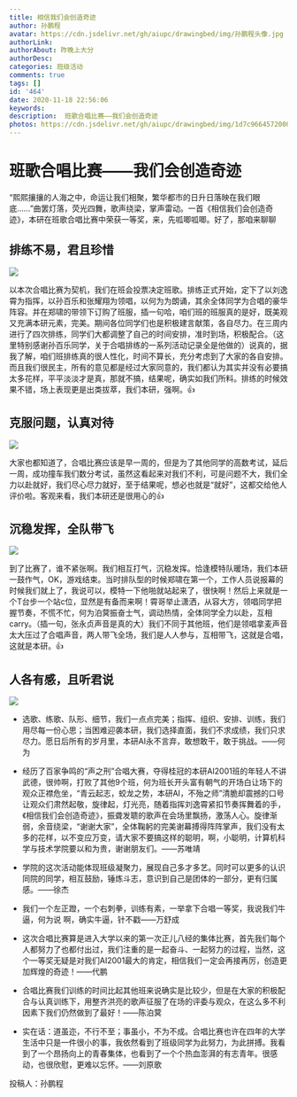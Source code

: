```yaml
---
title: 相信我们会创造奇迹
author: 孙鹏程
avatar: https://cdn.jsdelivr.net/gh/aiupc/drawingbed/img/孙鹏程头像.jpg
authorLink: 
authorAbout: 昨晚上大分
authorDesc: 
categories: 班级活动
comments: true
tags: []
id: '464'
date: 2020-11-18 22:56:06
keywords:
description:  班歌合唱比赛——我们会创造奇迹
photos: https://cdn.jsdelivr.net/gh/aiupc/drawingbed/img/1d7c9664572000c6-300x200.jpg
---
```


# 班歌合唱比赛——我们会创造奇迹

“熙熙攘攘的人海之中，命运让我们相聚，繁华都市的日升日落映在我们眼底……”曲罢灯落，荧光四舞，歌声绕梁，掌声雷动。一首《相信我们会创造奇迹》，本研在班歌合唱比赛中荣获一等奖，来，先呱唧呱唧。好了，那咱来聊聊

## 排练不易，君且珍惜

![](https://cdn.jsdelivr.net/gh/aiupc/drawingbed/img/315527f99ae70c71-300x225.jpg)

以本次合唱比赛为契机，我们在班会投票决定班歌。排练正式开始，定下了以刘逸霄为指挥，以孙百乐和张耀翔为领唱，以何为为朗诵，其余全体同学为合唱的豪华阵容。并在郑啸的带领下订购了班服，插一句哈，咱们班的班服真的是好，既美观又充满本研元素，完美。期间各位同学们也是积极建言献策，各自尽力。在三周内进行了四次排练，同学们大都调整了自己的时间安排，准时到场，积极配合。（这里特别感谢孙百乐同学，关于合唱排练的一系列活动记录全是他做的）说真的，据我了解，咱们班排练真的很人性化，时间不算长，充分考虑到了大家的各自安排。而且我们很民主，所有的意见都是经过大家同意的，我们都认为其实并没有必要搞太多花样，平平淡淡才是真，那就不搞，结果呢，确实如我们所料。排练的时候效果不错，场上表现更是出类拔萃，我们本研，强啊。👍

## 克服问题，认真对待

![](https://www.aiupc.xyz/wp-content/uploads/2020/11/3227b9cf759e6541-300x169.jpg)

大家也都知道了，合唱比赛应该是早一周的，但是为了其他同学的高数考试，延后一周，成功撞车我们数分考试，虽然这看起来对我们不利，可是问题不大，我们全力以赴就好，我们尽心尽力就好，至于结果呢，想必也就是“就好”，这都交给他人评价啦。客观来看，我们本研还是很用心的👍

## 沉稳发挥，全队带飞

![](https://cdn.jsdelivr.net/gh/aiupc/drawingbed/img/1d7c9664572000c6-300x200.jpg)

到了比赛了，谁不紧张啊。我们相互打气，沉稳发挥。恰逢模特队暖场，我们本研一鼓作气，OK，游戏结束。当时排队型的时候郑啸在第一个，工作人员说报幕的时候我们就上了，我说可以，模特一下他啪就站起来了，很快啊！然后上来就是一个T台步一个站c位，显然是有备而来啊！霄哥举止潇洒，从容大方，领唱同学把握节奏，不慌不忙，何为泊蓂振奋士气，调动热情，全体同学全力以赴，互相carry。（插一句，张永贞声音是真的大）我们不同于其他班，他们是领唱拿麦声音太大压过了合唱声音，两人带飞全场，我们是人人参与，互相带飞，这就是合唱，这就是本研。👍

## 人各有感，且听君说

![](https://cdn.jsdelivr.net/gh/aiupc/drawingbed/img/61d338c2b3fd5145-300x225.jpg)

*   选歌、练歌、队形、细节，我们一点点完美；指挥、组织、安排、训练，我们用尽每一份心思；当困难迎袭本研，我们选择直面，我们不求成绩，我们只求尽力。愿日后所有的岁月里，本研AI永不言弃，敢想敢干，敢于挑战。——何为
    
*   经历了百家争鸣的“声之刑”合唱大赛，夺得桂冠的本研AI2001班的年轻人不讲武德，很帅啊，打败了其他9个班，何为班长开头富有朝气的开场白让场下的观众正襟危坐，“青云起志，蛟龙之势，本研AI，不殆之师”清脆却震撼的口号让观众们肃然起敬，旋律起，灯光亮，随着指挥刘逸霄紧扣节奏挥舞着的手，《相信我们会创造奇迹》，振聋发聩的歌声在会场里飘扬，激荡人心。旋律渐弱，余音绕梁，“谢谢大家”，全体鞠躬的完美谢幕搏得阵阵掌声，我们没有太多的花样，以不变应万变，请大家不要搞这样的聪明，啊，小聪明，计算机科学与技术学院要以和为贵，谢谢朋友们。——苏唯靖
    
*   学院的这次活动能体现班级凝聚力，展现自己多才多艺。同时可以更多的认识同院的同学，相互鼓励，锤炼斗志，意识到自己是团体的一部分，更有归属感。——徐杰
    
*   我们一个左正蹬，一个右刺拳，训练有素，一举拿下合唱一等奖，我说我们牛逼，何为说 啊，确实牛逼，针不戳——万舒成
    
*   这次合唱比赛算是进入大学以来的第一次正儿八经的集体比赛，首先我们每个人都努力了也都付出过，我们注重的是一起奋斗、一起努力的过程，当然，这个一等奖无疑是对我们AI2001最大的肯定，相信我们一定会再接再厉，创造更加辉煌的奇迹！——代鹏
    
*   合唱比赛我们训练的时间比起其他班来说确实是比较少，但是在大家的积极配合与认真训练下，用整齐洪亮的歌声征服了在场的评委与观众，在这么多不利因素下我们仍然做到了最好！——陈泊蓂
    
*   实在话：道虽迩，不行不至；事虽小，不为不成。合唱比赛也许在四年的大学生活中只是一件很小的事，我依然看到了班级同学为此努力，为此拼搏。我看到了一个昂扬向上的青春集体，也看到了一个个热血澎湃的有志青年。很感动，也很欣慰，更难以忘怀。——刘原歌
    

投稿人：孙鹏程